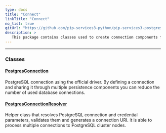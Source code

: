 ```yaml
---
type: docs
title: "Connect"
linkTitle: "Connect"
no_list: true
gitUrl: "https://github.com/pip-services3-python/pip-services3-postgres-python"
description: >
   This package contains classes used to create connection components for PostgreSQL databases.
---
```

---

<div class="module-body"> 

### Classes

#### [PostgresConnection](postgres_connection)
PostgreSQL connection using the official driver.
By defining a connection and sharing it through multiple persistence components
you can reduce the number of used database connections.

#### [PostgresConnectionResolver](postgres_connection_resolver)
Helper class that resolves PostgreSQL connection and credential parameters,
validates them and generates a connection URI. 
It is able to process multiple connections to PostgreSQL cluster nodes.

</div>
